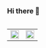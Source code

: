 ### Hi there 👋
<div style="float:left;">
  <table border="0">
    <tr>
      <td>
        <a href="https://github.com/anuraghazra/github-readme-stats">
          <img width="100%" src="https://github-readme-stats.vercel.app/api?username=a-im12&count_private=true&show_icons=true&theme=dark" />
        </a>
      </td>
      <td>
        <a href="https://github.com/anuraghazra/convoychat">
          <img width="100%" src="https://github-readme-stats.vercel.app/api/top-langs/?username=a-im12&layout=compact&theme=dracula" />
        </a>
      </td>
    </tr>
  </table>
</div>
